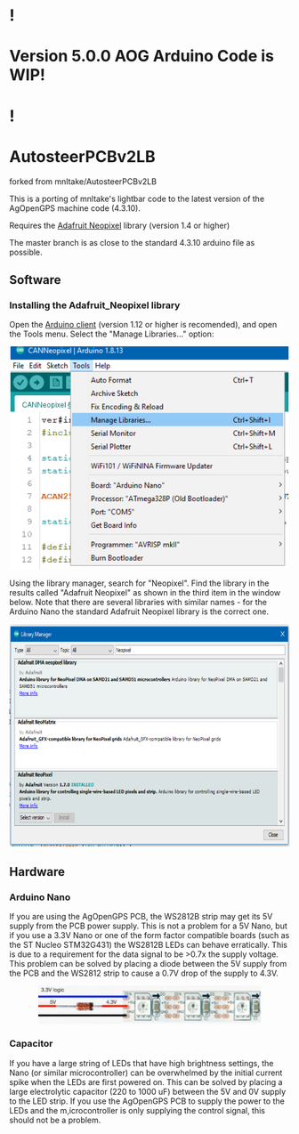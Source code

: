 # !
# Version 5.0.0 AOG Arduino Code is WIP!
# !

# AutosteerPCBv2LB
forked from  mnltake/AutosteerPCBv2LB

This is a porting of mnltake's lightbar code to the latest version of the AgOpenGPS machine code (4.3.10).

Requires the [Adafruit Neopixel](https://github.com/adafruit/Adafruit_NeoPixel) library (version 1.4 or higher)

The master branch is as close to the standard 4.3.10 arduino file as possible.


## Software
### Installing the Adafruit_Neopixel library

Open the [Arduino client](https://www.arduino.cc/en/software) (version 1.12 or higher is recomended), and open the Tools menu. Select the "Manage Libraries..." option:

<p align="center">
<img src="https://github.com/MattWoodhead/AutosteerPCBv2LB/blob/master/resources/install_arduino_library.png" height="400">
</p>

Using the library manager, search for "Neopixel". Find the library in the results called "Adafruit Neopixel" as shown in the third item in the window below. Note that there are several libraries with similar names - for the Arduino Nano the standard Adafruit Neopixel library is the correct one.

<p align="center">
<img src="https://github.com/MattWoodhead/AutosteerPCBv2LB/blob/master/resources/install_neopixel_lib.png" height="400">
</p>


## Hardware
### Arduino Nano
If you are using the AgOpenGPS PCB, the WS2812B strip may get its 5V supply from the PCB power supply. This is not a problem for a 5V Nano, but if you use a 3.3V Nano or one of the form factor compatible boards (such as the ST Nucleo STM32G431) the WS2812B LEDs can behave erratically. This is due to a requirement for the data signal to be >0.7x the supply voltage. This problem can be solved by placing a diode between the 5V supply from the PCB and the WS2812 strip to cause a 0.7V drop of the supply to 4.3V.

<p align="center">
<img src="https://github.com/MattWoodhead/AutosteerPCBv2LB/blob/master/resources/diode_trick.png" width="400">
</p>

### Capacitor
If you have a large string of LEDs that have high brightness settings, the Nano (or similar microcontroller) can be overwhelmed by the initial current spike when the LEDs are first powered on. This can be solved by placing a large electrolytic capacitor (220 to 1000 uF) between the 5V and 0V supply to the LED strip. If you use the AgOpenGPS PCB to supply the power to the LEDs and the m,icrocontroller is only supplying the control signal, this should not be a problem.
